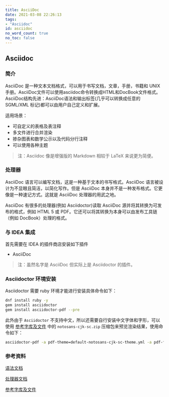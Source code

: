 ```yaml
---
title: AsciiDoc
date: 2021-03-08 22:26:13
tags:
- "Asciidoc"
id: asciidoc
no_word_count: true
no_toc: false
---
```


## Asciidoc

### 简介

AsciiDoc 是一种文本文档格式，可以用于书写文档，文章，手册，书籍和 UNIX 手册。AsciiDoc文件可以使用asciidoc命令转换成HTML和DocBook文件格式。AsciiDoc结构先进：AsciiDoc语法和输出标签(几乎可以转换成任意的 SGML/XML 标记)都可以由用户自己定义和扩展。

适用场景：

- 可自定义的表格及表注释
- 多文件进行合并渲染
- 掺杂图表和数学公示以及代码分行注释
- 可以使用各种主题

> 注：Asciidoc 像是增强版的 Markdown 相较于 LaTeX 来说更为简便。

### 处理器

AsciiDoc 语言可以编写文档，这是一种基于文本的书写格式。AsciiDoc 语言被设计为不显眼且简洁，以简化写作。但是 AsciiDoc 本身并不是一种发布格式。它更像是一种速记方式。这就是 AsciiDoc 处理器的用武之地。

AsciiDoc 有很多的处理器(例如 Asciidoctor)读取 AsciiDoc 源并将其转换为可发布的格式，例如 HTML 5 或 PDF。它还可以将其转换为本身可以由发布工具链（例如 DocBook）处理的格式。

### 与 IDEA 集成

首先需要在 IDEA 的插件商店安装如下插件

- AsciiDoc 

> 注：虽然名字是 AsciiDoc 但实际上是 Asciidoctor 的插件。

### Asciidoctor 环境安装

Asciidoctor 需要 ruby 环境才能进行安装具体命令如下：

```bash
dnf install ruby -y
gem install asciidoctor
gem install asciidoctor-pdf --pre
```

此外由于 `Asciidoctor` 不支持中文，所以还需要自行安装中文字体和字形，可以使用 [参考字库及文件](https://github.com/life888888/asciidoctor-pdf-cjk-ext) 中的 `notosans-cjk-sc.zip` 压缩包来预览渲染结果，使用命令如下：

```bash
asciidoctor-pdf -a pdf-theme=default-notosans-cjk-sc-theme.yml -a pdf-fontsdir=. test.adoc
```

### 参考资料

[语法文档](https://docs.asciidoctor.org/asciidoc/latest/)

[处理器文档](https://docs.asciidoctor.org/asciidoctor/latest/)

[参考字库及文件](https://github.com/life888888/asciidoctor-pdf-cjk-ext)